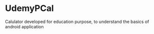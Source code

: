# UdemyPCal

Calulator developed for education purpose, to understand the basics of android application
